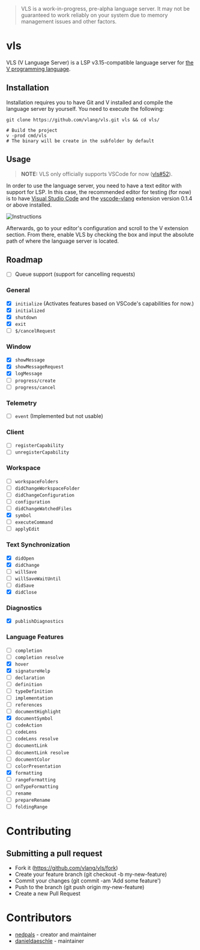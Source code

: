 > VLS is a work-in-progress, pre-alpha language server. It may not be guaranteed to work reliably on your system due to memory management issues and other factors.

# vls
VLS (V Language Server) is a LSP v3.15-compatible language server for [the V programming language](https://github.com/vlang/v).

## Installation
Installation requires you to have Git and V installed and compile the language server by yourself. You need to execute the following:
```
git clone https://github.com/vlang/vls.git vls && cd vls/

# Build the project
v -prod cmd/vls
# The binary will be create in the subfolder by default
```

## Usage
> **NOTE:** VLS only officially supports VSCode for now ([vls#52](https://github.com/vlang/vls/issues/52)).

In order to use the language server, you need to have a text editor with support for LSP. In this case, the recommended editor for testing (for now) is to have [Visual Studio Code](https://code.visualstudio.com) and the [vscode-vlang](https://github.com/vlang/vscode-vlang) extension version 0.1.4 or above installed.

![Instructions](instructions.png)

Afterwards, go to your editor's configuration and scroll to the V extension section. From there, enable VLS by checking the box and input the absolute path of where the language server is located.

## Roadmap
- [ ] Queue support (support for cancelling requests)

### General
- [x] `initialize` (Activates features based on VSCode's capabilities for now.)
- [x] `initialized`
- [x] `shutdown`
- [x] `exit`
- [ ] `$/cancelRequest`
<!-- - [ ] `$/progress` -->
### Window
- [x] `showMessage`
- [x] `showMessageRequest`
- [x] `logMessage`
- [ ] `progress/create`
- [ ] `progress/cancel`
### Telemetry
- [ ] `event` (Implemented but not usable)
### Client
- [ ] `registerCapability`
- [ ] `unregisterCapability`
### Workspace
- [ ] `workspaceFolders`
- [ ] `didChangeWorkspaceFolder`
- [ ] `didChangeConfiguration`
- [ ] `configuration`
- [ ] `didChangeWatchedFiles`
- [x] `symbol`
- [ ] `executeCommand`
- [ ] `applyEdit`
### Text Synchronization
- [x] `didOpen`
- [x] `didChange`
- [ ] `willSave`
- [ ] `willSaveWaitUntil`
- [ ] `didSave`
- [x] `didClose`
### Diagnostics
- [x] `publishDiagnostics`
### Language Features
- [ ] `completion`
- [ ] `completion resolve`
- [x] `hover`
- [x] `signatureHelp`
- [ ] `declaration`
- [ ] `definition`
- [ ] `typeDefinition`
- [ ] `implementation`
- [ ] `references`
- [ ] `documentHighlight`
- [x] `documentSymbol`
- [ ] `codeAction`
- [ ] `codeLens`
- [ ] `codeLens resolve`
- [ ] `documentLink`
- [ ] `documentLink resolve`
- [ ] `documentColor`
- [ ] `colorPresentation`
- [x] `formatting`
- [ ] `rangeFormatting`
- [ ] `onTypeFormatting`
- [ ] `rename`
- [ ] `prepareRename`
- [ ] `foldingRange`

# Contributing
## Submitting a pull request
- Fork it (https://github.com/vlang/vls/fork)
- Create your feature branch (git checkout -b my-new-feature)
- Commit your changes (git commit -am 'Add some feature')
- Push to the branch (git push origin my-new-feature)
- Create a new Pull Request

# Contributors
- [nedpals](https://github.com/nedpals) - creator and maintainer
- [danieldaeschle](https://github.com/danieldaeschle) - maintainer
